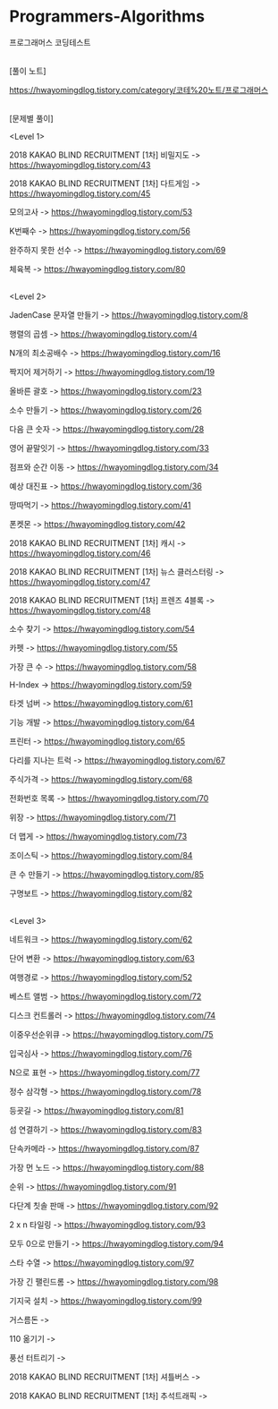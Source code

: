 # Programmers-Algorithms
프로그래머스 코딩테스트

</br>
[풀이 노트]

https://hwayomingdlog.tistory.com/category/코테%20노트/프로그래머스



</br>[문제별 풀이]</br>

<Level 1>

2018 KAKAO BLIND RECRUITMENT [1차] 비밀지도 -> https://hwayomingdlog.tistory.com/43

2018 KAKAO BLIND RECRUITMENT [1차] 다트게임 -> https://hwayomingdlog.tistory.com/45

모의고사 -> https://hwayomingdlog.tistory.com/53

K번째수 -> https://hwayomingdlog.tistory.com/56

완주하지 못한 선수 -> https://hwayomingdlog.tistory.com/69

체육복 -> https://hwayomingdlog.tistory.com/80



</br><Level 2>

JadenCase 문자열 만들기 -> https://hwayomingdlog.tistory.com/8

행렬의 곱셈 -> https://hwayomingdlog.tistory.com/4

N개의 최소공배수 -> https://hwayomingdlog.tistory.com/16

짝지어 제거하기 -> https://hwayomingdlog.tistory.com/19

올바른 괄호 -> https://hwayomingdlog.tistory.com/23

소수 만들기 -> https://hwayomingdlog.tistory.com/26

다음 큰 숫자 -> https://hwayomingdlog.tistory.com/28

영어 끝말잇기 -> https://hwayomingdlog.tistory.com/33

점프와 순간 이동 -> https://hwayomingdlog.tistory.com/34

예상 대진표 -> https://hwayomingdlog.tistory.com/36

땅따먹기 -> https://hwayomingdlog.tistory.com/41

폰켓몬 -> https://hwayomingdlog.tistory.com/42 

2018 KAKAO BLIND RECRUITMENT [1차] 캐시 -> https://hwayomingdlog.tistory.com/46

2018 KAKAO BLIND RECRUITMENT [1차] 뉴스 클러스터링 -> https://hwayomingdlog.tistory.com/47

2018 KAKAO BLIND RECRUITMENT [1차] 프렌즈 4블록 -> https://hwayomingdlog.tistory.com/48

소수 찾기 -> https://hwayomingdlog.tistory.com/54

카펫 -> https://hwayomingdlog.tistory.com/55

가장 큰 수 -> https://hwayomingdlog.tistory.com/58

H-Index -> https://hwayomingdlog.tistory.com/59

타겟 넘버 -> https://hwayomingdlog.tistory.com/61

기능 개발 -> https://hwayomingdlog.tistory.com/64

프린터 -> https://hwayomingdlog.tistory.com/65

다리를 지나는 트럭 -> https://hwayomingdlog.tistory.com/67

주식가격 -> https://hwayomingdlog.tistory.com/68

전화번호 목록 -> https://hwayomingdlog.tistory.com/70

위장 -> https://hwayomingdlog.tistory.com/71

더 맵게 -> https://hwayomingdlog.tistory.com/73

조이스틱 -> https://hwayomingdlog.tistory.com/84

큰 수 만들기 -> https://hwayomingdlog.tistory.com/85

구명보트 -> https://hwayomingdlog.tistory.com/82


</br><Level 3>

네트워크 -> https://hwayomingdlog.tistory.com/62

단어 변환 -> https://hwayomingdlog.tistory.com/63

여행경로 -> https://hwayomingdlog.tistory.com/52

베스트 앨범 -> https://hwayomingdlog.tistory.com/72

디스크 컨트롤러 -> https://hwayomingdlog.tistory.com/74

이중우선순위큐 -> https://hwayomingdlog.tistory.com/75

입국심사 -> https://hwayomingdlog.tistory.com/76

N으로 표현 -> https://hwayomingdlog.tistory.com/77

정수 삼각형 -> https://hwayomingdlog.tistory.com/78

등굣길 -> https://hwayomingdlog.tistory.com/81

섬 연결하기 -> https://hwayomingdlog.tistory.com/83

단속카메라 -> https://hwayomingdlog.tistory.com/87

가장 먼 노드 -> https://hwayomingdlog.tistory.com/88

순위 -> https://hwayomingdlog.tistory.com/91

다단계 칫솔 판매 -> https://hwayomingdlog.tistory.com/92

2 x n 타일링 -> https://hwayomingdlog.tistory.com/93

모두 0으로 만들기 -> https://hwayomingdlog.tistory.com/94

스타 수열 -> https://hwayomingdlog.tistory.com/97

가장 긴 팰린드롬 -> https://hwayomingdlog.tistory.com/98

기지국 설치 -> https://hwayomingdlog.tistory.com/99

거스름돈 -> 

110 옮기기 ->

풍선 터트리기 -> 

2018 KAKAO BLIND RECRUITMENT [1차] 셔틀버스 -> 

2018 KAKAO BLIND RECRUITMENT [1차] 추석트래픽 -> 


